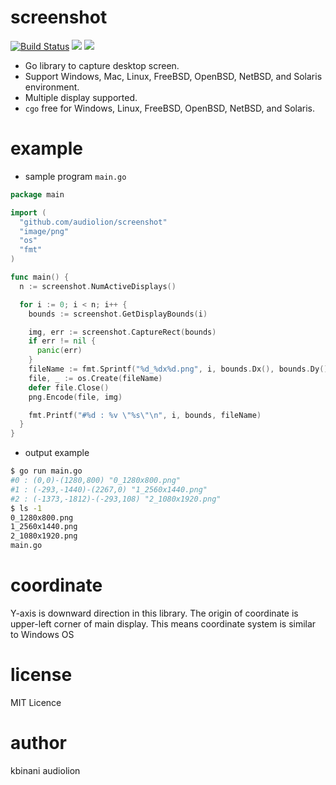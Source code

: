 # screenshot

[![Build Status](https://travis-ci.org/audiolion/screenshot.svg?branch=master)](https://travis-ci.org/audiolion/screenshot)
[![](https://img.shields.io/badge/godoc-reference-5272B4.svg)](https://pkg.go.dev/github.com/audiolion/screenshot)
[![](https://img.shields.io/badge/license-MIT-428F7E.svg?style=flat)](https://github.com/audiolion/screenshot/blob/master/LICENSE)

- Go library to capture desktop screen.
- Support Windows, Mac, Linux, FreeBSD, OpenBSD, NetBSD, and Solaris environment.
- Multiple display supported.
- `cgo` free for Windows, Linux, FreeBSD, OpenBSD, NetBSD, and Solaris.

# example

- sample program `main.go`

```go
package main

import (
  "github.com/audiolion/screenshot"
  "image/png"
  "os"
  "fmt"
)

func main() {
  n := screenshot.NumActiveDisplays()

  for i := 0; i < n; i++ {
    bounds := screenshot.GetDisplayBounds(i)

    img, err := screenshot.CaptureRect(bounds)
    if err != nil {
      panic(err)
    }
    fileName := fmt.Sprintf("%d_%dx%d.png", i, bounds.Dx(), bounds.Dy())
    file, _ := os.Create(fileName)
    defer file.Close()
    png.Encode(file, img)

    fmt.Printf("#%d : %v \"%s\"\n", i, bounds, fileName)
  }
}
```

- output example

```bash
$ go run main.go
#0 : (0,0)-(1280,800) "0_1280x800.png"
#1 : (-293,-1440)-(2267,0) "1_2560x1440.png"
#2 : (-1373,-1812)-(-293,108) "2_1080x1920.png"
$ ls -1
0_1280x800.png
1_2560x1440.png
2_1080x1920.png
main.go
```

# coordinate

Y-axis is downward direction in this library. The origin of coordinate is upper-left corner of main display. This means coordinate system is similar to Windows OS

# license

MIT Licence

# author

kbinani
audiolion
